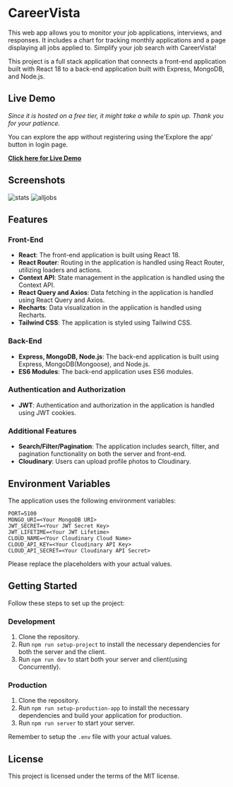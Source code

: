 # CareerVista

This web app allows you to monitor your job applications, interviews, and responses. It includes a chart for tracking monthly applications and a page displaying all jobs applied to. Simplify your job search with CareerVista!

This project is a full stack application that connects a front-end application built with React 18 to a back-end application built with Express, MongoDB, and Node.js.

## Live Demo

_Since it is hosted on a free tier, it might take a while to spin up. Thank you for your patience._

You can explore the app without registering using the'Explore the app' button in login page.

**[Click here for Live Demo](https://careervista.onrender.com/)**

## Screenshots

![stats](https://github.com/fdundar95/CareerVista/assets/79167732/1614039c-14ab-4812-9058-c5d535b32027)
![alljobs](https://github.com/fdundar95/CareerVista/assets/79167732/e0fa1009-06a5-48b6-aa7a-3254e54db7f9)

## Features

### Front-End

- **React**: The front-end application is built using React 18.
- **React Router**: Routing in the application is handled using React Router, utilizing loaders and actions.
- **Context API**: State management in the application is handled using the Context API.
- **React Query and Axios**: Data fetching in the application is handled using React Query and Axios.
- **Recharts**: Data visualization in the application is handled using Recharts.
- **Tailwind CSS**: The application is styled using Tailwind CSS.

### Back-End

- **Express, MongoDB, Node.js**: The back-end application is built using Express, MongoDB(Mongoose), and Node.js.
- **ES6 Modules**: The back-end application uses ES6 modules.

### Authentication and Authorization

- **JWT**: Authentication and authorization in the application is handled using JWT cookies.

### Additional Features

- **Search/Filter/Pagination**: The application includes search, filter, and pagination functionality on both the server and front-end.
- **Cloudinary**: Users can upload profile photos to Cloudinary.

## Environment Variables

The application uses the following environment variables:

```
PORT=5100
MONGO_URI=<Your MongoDB URI>
JWT_SECRET=<Your JWT Secret Key>
JWT_LIFETIME=<Your JWT Lifetime>
CLOUD_NAME=<Your Cloudinary Cloud Name>
CLOUD_API_KEY=<Your Cloudinary API Key>
CLOUD_API_SECRET=<Your Cloudinary API Secret>
```

Please replace the placeholders with your actual values.

## Getting Started

Follow these steps to set up the project:

### Development

1. Clone the repository.
2. Run `npm run setup-project` to install the necessary dependencies for both the server and the client.
3. Run `npm run dev` to start both your server and client(using Concurrently).

### Production

1. Clone the repository.
2. Run `npm run setup-production-app` to install the necessary dependencies and build your application for production.
3. Run `npm run server` to start your server.

Remember to setup the `.env` file with your actual values.

## License

This project is licensed under the terms of the MIT license.
